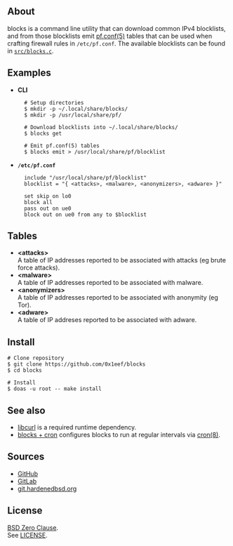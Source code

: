 ## About

blocks is a command line utility that can download common IPv4
blocklists, and from those blocklists emit
[pf.conf(5)](https://man.freebsd.org/cgi/man.cgi?pf.conf(5))
tables that can be used when crafting firewall rules in `/etc/pf.conf`.
The available blocklists can be found in
[`src/blocks.c`](/src/blocks.c).

## Examples

* **CLI**

        # Setup directories
        $ mkdir -p ~/.local/share/blocks/
        $ mkdir -p /usr/local/share/pf/

        # Download blocklists into ~/.local/share/blocks/
        $ blocks get

        # Emit pf.conf(5) tables
        $ blocks emit > /usr/local/share/pf/blocklist

* **`/etc/pf.conf`**

        include "/usr/local/share/pf/blocklist"
        blocklist = "{ <attacks>, <malware>, <anonymizers>, <adware> }"

        set skip on lo0
        block all
        pass out on ue0
        block out on ue0 from any to $blocklist

## Tables

* __&lt;attacks&gt;__ <br>
  A table of IP addresses reported to be associated with attacks (eg brute force attacks).
* __&lt;malware&gt;__ <br>
  A table of IP addresses reported to be associated with malware.
* __&lt;anonymizers&gt;__ <br>
  A table of IP addresses reported to be associated with anonymity (eg Tor).
* __&lt;adware&gt;__ <br>
  A table of IP addreses reported to be associated with adware.

## Install

    # Clone repository
    $ git clone https://github.com/0x1eef/blocks
    $ cd blocks

    # Install
    $ doas -u root -- make install

## See also

* [libcurl](https://curl.se/libcurl/)
  is a required runtime dependency.
* [blocks + cron](https://github.com/0x1eef/blocks.cron#readme)
  configures blocks to run at regular intervals via
  [cron(8)](https://man.freebsd.org/cgi/man.cgi?cron(8)).

## Sources

* [GitHub](https://github.com/0x1eef/blocks#readme)
* [GitLab](https://gitlab.com/0x1eef/blocks#about)
* [git.hardenedbsd.org](https://git.hardenedbsd.org/0x1eef/blocks#about)

## License

[BSD Zero Clause](https://choosealicense.com/licenses/0bsd/).
<br>
See [LICENSE](./LICENSE).
